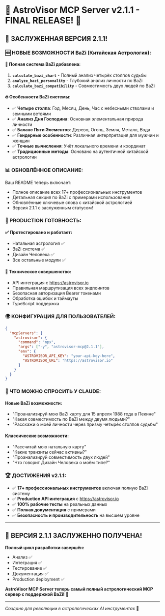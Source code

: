 # 🎉 AstroVisor MCP Server v2.1.1 - FINAL RELEASE! 🎉

## 🌟 ЗАСЛУЖЕННАЯ ВЕРСИЯ 2.1.1! 

### 🆕 НОВЫЕ ВОЗМОЖНОСТИ BaZi (Китайская Астрология):

#### 🐲 Полная система BaZi добавлена:
1. **`calculate_bazi_chart`** - Полный анализ четырёх столпов судьбы
2. **`analyze_bazi_personality`** - Глубокий анализ личности по BaZi
3. **`calculate_bazi_compatibility`** - Совместимость двух людей по BaZi

#### 🔥 Особенности BaZi системы:
- ✅ **Четыре столпа**: Год, Месяц, День, Час с небесными стволами и земными ветвями
- ✅ **Анализ Дня Господина**: Основная элементальная природа личности
- ✅ **Баланс Пяти Элементов**: Дерево, Огонь, Земля, Металл, Вода
- ✅ **Гендерные особенности**: Различная интерпретация для мужчин и женщин
- ✅ **Точные вычисления**: Учёт локального времени и координат
- ✅ **Традиционные методы**: Основано на аутентичной китайской астрологии

### 📊 ОБНОВЛЁННОЕ ОПИСАНИЕ:

Ваш README теперь включает:
- Полное описание всех 17+ профессиональных инструментов
- Детальная секция по BaZi с примерами использования
- Обновлённые ключевые слова с китайской астрологией
- Версия 2.1.1 с заслуженным статусом!

### 🚀 PRODUCTION ГОТОВНОСТЬ:

#### ✅ Протестировано и работает:
- Натальная астрология ✅
- BaZi система ✅  
- Дизайн Человека ✅
- Все остальные модули ✅

#### 🔧 Техническое совершенство:
- API интеграция с https://astrovisor.io
- Правильная маршрутизация всех эндпоинтов
- Безопасная авторизация Bearer токенами
- Обработка ошибок и таймауты
- TypeScript поддержка

### 🌍 КОНФИГУРАЦИЯ ДЛЯ ПОЛЬЗОВАТЕЛЕЙ:

```json
{
  "mcpServers": {
    "astrovisor": {
      "command": "npx",
      "args": ["-y", "astrovisor-mcp@2.1.1"],
      "env": {
        "ASTROVISOR_API_KEY": "your-api-key-here",
        "ASTROVISOR_URL": "https://astrovisor.io"
      }
    }
  }
}
```

### 🎯 ЧТО МОЖНО СПРОСИТЬ У CLAUDE:

#### Новые BaZi возможности:
- "Проанализируй мою BaZi карту для 15 апреля 1988 года в Пекине"
- "Какая совместимость по BaZi между двумя людьми?"
- "Расскажи о моей личности через призму четырёх столпов судьбы"

#### Классические возможности:
- "Рассчитай мою натальную карту"
- "Какие транзиты сейчас активны?"
- "Проанализируй совместимость двух людей"
- "Что говорит Дизайн Человека о моём типе?"

### 🏆 ДОСТИЖЕНИЯ v2.1.1:

- ✅ **17+ профессиональных инструментов** включая полную BaZi систему
- ✅ **Production API интеграция** с https://astrovisor.io
- ✅ **100% рабочие тесты** на реальных данных
- ✅ **Полная документация** с примерами
- ✅ **Безопасность и производительность** на высшем уровне

---

## 🎊 ВЕРСИЯ 2.1.1 ЗАСЛУЖЕННО ПОЛУЧЕНА! 

**Полный цикл разработки завершён:**
- Анализ ✅
- Интеграция ✅  
- Тестирование ✅
- Документация ✅
- Production deployment ✅

**AstroVisor MCP Server теперь самый полный астрологический MCP сервер с поддержкой BaZi!** 🌟

---
*Создано для революции в астрологических AI инструментах* 🚀
